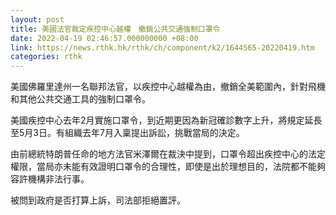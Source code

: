 ```yaml
---
layout: post
title: 美國法官裁定疾控中心越權　撤銷公共交通強制口罩令
date: 2022-04-19 02:46:57.000000000 +08:00
link: https://news.rthk.hk/rthk/ch/component/k2/1644565-20220419.htm
categories: rthk
---
```


美國佛羅里達州一名聯邦法官，以疾控中心越權為由，撤銷全美範圍內，針對飛機和其他公共交通工具的強制口罩令。

美國疾控中心去年2月實施口罩令，到近期更因為新冠確診數字上升，將規定延長至5月3日。有組織去年7月入稟提出訴訟，挑戰當局的決定。

由前總統特朗普任命的地方法官米澤爾在裁決中提到，口罩令超出疾控中心的法定權限，當局亦未能有效證明口罩令的合理性，即使是出於理想目的，法院都不能夠容許機構非法行事。

被問到政府是否打算上訴，司法部拒絕置評。
